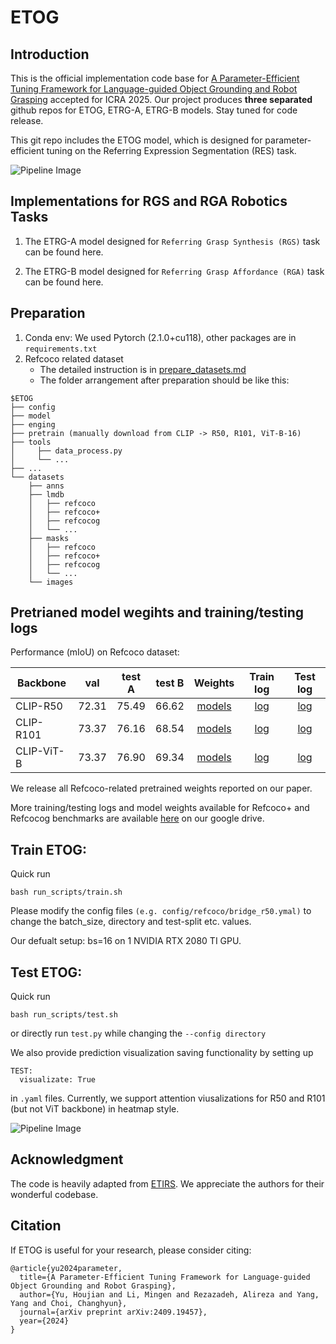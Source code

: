 # ETOG

## Introduction
This is the official implementation code base for [A Parameter-Efficient Tuning Framework for Language-guided Object Grounding and Robot Grasping](https://arxiv.org/pdf/2409.19457) accepted for ICRA 2025. Our project produces **three separated** github repos for ETOG, ETRG-A, ETRG-B models. Stay tuned for code release.

This git repo includes the ETOG model, which is designed for parameter-efficient tuning on the Referring Expression Segmentation (RES) task.

![Pipeline Image](pipeline.png)

## Implementations for RGS and RGA Robotics Tasks

1. The ETRG-A model designed for ```Referring Grasp Synthesis (RGS)``` task can be found here.

2. The ETRG-B model designed for ```Referring Grasp Affordance (RGA)``` task can be found here.


## Preparation
1. Conda env: We used Pytorch (2.1.0+cu118), other packages are in ```requirements.txt```
2. Refcoco related dataset
   - The detailed instruction is in [prepare_datasets.md](tools/prepare_datasets.md)
   - The folder arrangement after preparation should be like this:

```
$ETOG
├── config
├── model
├── enging
├── pretrain (manually download from CLIP -> R50, R101, ViT-B-16)
├── tools
│     ├── data_process.py
│     └── ...
├── ...
└── datasets
    ├── anns
    ├── lmdb
    │   ├── refcoco  
    │   ├── refcoco+
    │   ├── refcocog
    │   └── ...
    ├── masks
    │   ├── refcoco  
    │   ├── refcoco+
    │   ├── refcocog
    │   └── ...
    └── images

```

## Pretrianed model wegihts and training/testing logs
Performance (mIoU) on Refcoco dataset:

| Backbone | val | test A | test B | Weights| Train log | Test log |
| ---- |:-------------:| :-----:|:-----:|:-----:|:-----:|:-----:|
| CLIP-R50 | 72.31  | 75.49 | 66.62 | [models](https://drive.google.com/file/d/1PKhFIGmwyl5O2maI8OoLzHoH_g8-iWPK/view?usp=drive_link) | [log](https://drive.google.com/file/d/1tQAKs1U99we41b5aYy2s0U4VJzPlUy6O/view?usp=drive_link) | [log](https://drive.google.com/file/d/1yqdjzhrthWdJh1hLepqw7f2llPTSLzZo/view?usp=drive_link) |
| CLIP-R101 | 73.37 | 76.16 | 68.54 | [models](https://drive.google.com/file/d/18gUcryjxEmBrCXGjGvu7m4nWb3aJisx0/view?usp=drive_link) | [log](https://drive.google.com/file/d/1IBf-V-InMyO6idr1knptc5dd2v87m14M/view?usp=drive_link) | [log](https://drive.google.com/file/d/14p0E69veYk0qoylbyXa1hkTtuPD8iRyG/view?usp=drive_link) |
| CLIP-ViT-B| 73.37 | 76.90 | 69.34 | [models](https://drive.google.com/file/d/1xOTsdjR4HuknS1VdRSCFqnLtZ2HzK21N/view?usp=drive_link) | [log](https://drive.google.com/file/d/1ApbLv2IKq1Q_IvVKvwMS6ksuKp5xucfW/view?usp=drive_link) | [log](https://drive.google.com/file/d/13bDOxfSoePXqmsyyJVH37BWKNQCEF7gA/view?usp=drive_link) |

We release all Refcoco-related pretrained weights reported on our paper. 

More training/testing logs and model weights available for Refcoco+ and Refcocog benchmarks are available [here](https://drive.google.com/drive/folders/1NDkopub0oL_WTm3TqS4s3htsqPYUTRk9?usp=sharing) on our google drive.

## Train ETOG:

Quick run

```
bash run_scripts/train.sh
```
Please modify the config files ```(e.g. config/refcoco/bridge_r50.ymal)``` to change the batch_size, directory and test-split etc. values.

Our defualt setup: bs=16 on 1 NVIDIA RTX 2080 TI GPU.

## Test ETOG:

Quick run

```
bash run_scripts/test.sh
```
or directly run ```test.py``` while changing the ```--config directory```

We also provide prediction visualization saving functionality by setting up

```
TEST: 
  visualizate: True
```

in ```.yaml``` files. Currently, we support attention viusalizations for R50 and R101 (but not ViT backbone) in heatmap style.

![Pipeline Image](attention_map.png)

## Acknowledgment

The code is heavily adapted from [ETIRS](https://github.com/kkakkkka/ETRIS/tree/main). We appreciate the authors for their wonderful codebase.

## Citation

If ETOG is useful for your research, please consider citing:

```
@article{yu2024parameter,
  title={A Parameter-Efficient Tuning Framework for Language-guided Object Grounding and Robot Grasping},
  author={Yu, Houjian and Li, Mingen and Rezazadeh, Alireza and Yang, Yang and Choi, Changhyun},
  journal={arXiv preprint arXiv:2409.19457},
  year={2024}
}
```


